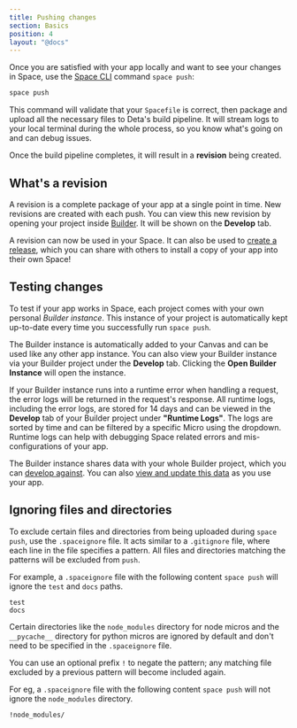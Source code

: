 ```yaml
---
title: Pushing changes
section: Basics
position: 4
layout: "@docs"
---
```


Once you are satisfied with your app locally and want to see your changes in Space, use the [Space CLI](/docs/en/reference/cli) command `space push`:

```bash
space push
```

This command will validate that your `Spacefile` is correct, then package and upload all the necessary files to Deta's build pipeline. It will stream logs to your local terminal during the whole process, so you know what's going on and can debug issues.

Once the build pipeline completes, it will result in a **revision** being created.

## What's a revision

A revision is a complete package of your app at a single point in time. New revisions are created with each push. You can view this new revision by opening your project inside [Builder](/docs/en/basics/projects#projects-in-builder). It will be shown on the **Develop** tab.

A revision can now be used in your Space. It can also be used to [create a release](/docs/en/basics/releases), which you can share with others to install a copy of your app into their own Space!

## Testing changes

To test if your app works in Space, each project comes with your own personal *Builder instance*. This instance of your project is automatically kept up-to-date every time you successfully run `space push`.

The Builder instance is automatically added to your Canvas and can be used like any other app instance. You can also view your Builder instance via your Builder project under the **Develop** tab. Clicking the **Open Builder Instance** will open the instance.

If your Builder instance runs into a runtime error when handling a request, the error logs will be returned in the request's response. All runtime logs, including the error logs, are stored for 14 days and can be viewed in the **Develop** tab of your Builder project under **"Runtime Logs"**. The logs are sorted by time and can be filtered by a specific Micro using the dropdown. Runtime logs can help with debugging Space related errors and mis-configurations of your app.

The Builder instance shares data with your whole Builder project, which you can [develop against](/data#developing-with-base-and-drive). You can also [view and update this data](/docs/en/basics/data#viewing-data) as you use your app.

## Ignoring files and directories

To exclude certain files and directories from being uploaded during `space push`, use the `.spaceignore` file. It acts similar to a `.gitignore` file, where each line in the file specifies a pattern. All files and directories matching the patterns will be excluded from `push`.

For example, a `.spaceignore` file with the following content `space push` will ignore the `test` and `docs` paths.

```
test
docs
```

Certain directories like the `node_modules` directory for node micros and the `__pycache__` directory for python micros are ignored by default and don't need to be specified in the `.spaceignore` file.

You can use an optional prefix `!` to negate the pattern; any matching file excluded by a previous pattern will become included again.

For eg, a `.spaceignore` file with the following content `space push` will not ignore the `node_modules` directory.

```
!node_modules/
```
